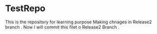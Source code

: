 # TestRepo
This is the repository for learning purpose 
Making chnages in Release2 branch .
Now I will commit this filet o Release2 Branch .
